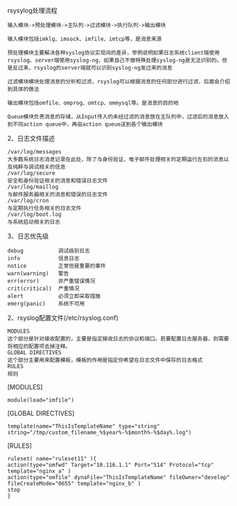 
rsysylog处理流程

    输入模块->预处理模块->主队列->过滤模块->执行队列->输出模块

    输入模块包括imklg、imsock、imfile、imtcp等，是消息来源

    预处理模块主要解决各种syslog协议实现间的差异，举例说明如果日志系统client端使用rsyslog、server端使用syslog-ng，如果自己不做特殊处理syslog-ng是无法识别的。但是反过来，rsyslog的server端就可以识别syslog-ng发过来的消息

    过滤模块模块处理消息的分析和过滤，rsyslog可以根据消息的任何部分进行过滤，后面会介绍到具体的做法

    输出模块包括omfile、omprog、omtcp、ommysql等。是消息的目的地

    Queue模块负责消息的存储，从Input传入的未经过滤的消息放在主队列中，过滤后的消息放入到不同action queue中，再由action queue送到各个输出模块

2、日志文件描述

    /var/log/messages
    大多数系统日志消息记录在此处，除了与身份验证、电子邮件处理相关的定期运行左右的消息以及纯粹与调试相关的信息
    /var/log/secure
    安全和身份验证相关的消息和错误日志文件
    /var/log/maillog
    与邮件服务器相关的消息和错误的日志文件
    /var/log/cron
    与定期执行任务相关的日志文件
    /var/log/boot.log
    与系统启动相关的日志

3、日志优先级

    debug           调试级别日志 
    info            信息日志 
    notice          正常但是重要的事件
    warn(warning)   警告
    err(error)      非严重错误情况 
    crit(critical)  严重情况
    alert           必须立即采取措施
    emerg(panic)    系统不可用

2、rsyslog配置文件(/etc/rsyslog.conf)

    MODULES
    这个部分是针对接收配置的，主要是指定接收日志的协议和端口。若要配置日志服务器，则需要将相应的配置项去掉注释。
    GLOBAL DIRECTIVES
    这个部分主要用来配置模板，模板的作用是指定你希望在日志文件中保存的日志格式
    RULES
    规则

[MODULES]

    module(load="imfile")

[GLOBAL DIRECTIVES]

    template(name="ThisIsTemplateName" type="string" string="/tmp/custom_filename_%$year%-%$month%-%$day%.log")



[RULES]

    ruleset( name="ruleset11" ){
    action(type="omfwd" Target="10.116.1.1" Port="514" Protocol="tcp" template="nginx_a" )
    action(type="omfile" dynaFile="ThisIsTemplateName" fileOwner="develop" fileCreateMode="0655" template="nginx_b" )
    stop
    }




